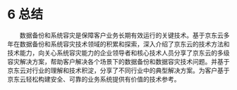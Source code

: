 # 6 总结
　　数据备份和系统容灾是保障客户业务长期有效运行的关键技术。基于京东云多年在数据备份和系统容灾技术领域的积累和探索，深入介绍了京东云的技术方法和技术能力，向关心系统容灾能力的企业领导者和核心技术人员分享了京东云的多级容灾解决方案，帮助客户解决各个场景下的数据备份和数据容灾技术问题。并基于京东云对行业的理解和技术积淀，分享了不同行业中的典型解决方案。为客户基于京东云轻松构建安全、可靠的业务系统提供有价值的技术参考。
